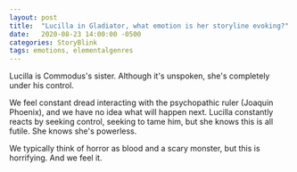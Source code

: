 ```yaml
---
layout: post
title:  "Lucilla in Gladiator, what emotion is her storyline evoking?"
date:   2020-08-23 14:00:00 -0500
categories: StoryBlink
tags: emotions, elementalgenres
---
```

Lucilla is Commodus's sister. Although it's unspoken, she's completely under his control. 

We feel constant dread interacting with the psychopathic ruler (Joaquin Phoenix), and we have no idea what will happen next. Lucilla constantly reacts by seeking control, seeking to tame him, but she knows this is all futile. She knows she's powerless.

We typically think of horror as blood and a scary monster, but this is horrifying. And we feel it.